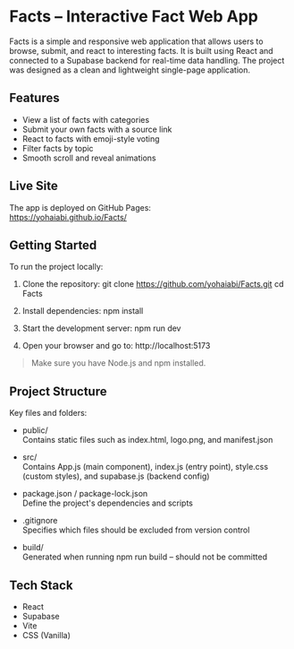 # Facts – Interactive Fact Web App

Facts is a simple and responsive web application that allows users to browse, submit, and react to interesting facts. It is built using React and connected to a Supabase backend for real-time data handling. The project was designed as a clean and lightweight single-page application.

## Features

- View a list of facts with categories
- Submit your own facts with a source link
- React to facts with emoji-style voting
- Filter facts by topic
- Smooth scroll and reveal animations

## Live Site

The app is deployed on GitHub Pages:  
https://yohaiabi.github.io/Facts/

## Getting Started

To run the project locally:

1. Clone the repository:
   git clone https://github.com/yohaiabi/Facts.git
   cd Facts

2. Install dependencies:
   npm install

3. Start the development server:
   npm run dev

4. Open your browser and go to:
   http://localhost:5173

> Make sure you have Node.js and npm installed.

## Project Structure

Key files and folders:

- public/  
  Contains static files such as index.html, logo.png, and manifest.json

- src/  
  Contains App.js (main component), index.js (entry point), style.css (custom styles), and supabase.js (backend config)

- package.json / package-lock.json  
  Define the project's dependencies and scripts

- .gitignore  
  Specifies which files should be excluded from version control

- build/  
  Generated when running npm run build – should not be committed

## Tech Stack

- React
- Supabase
- Vite
- CSS (Vanilla)
